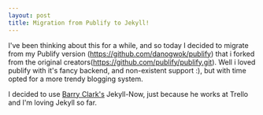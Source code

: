 ```yaml
---
layout: post
title: Migration from Publify to Jekyll!
---
```


I've been thinking about this for a while, and so today I decided to migrate from my Publify version (https://github.com/danogwok/publify) that i forked from the original creators(https://github.com/publify/publify.git). Well i loved publify with it's fancy backend, and non-existent support :), but with time opted for a more trendy blogging system.

I decided to use <a href="http://www.barryclark.co" target="_blank">Barry Clark's</a> Jekyll-Now, just because he works at Trello and I'm loving Jekyll so far.
